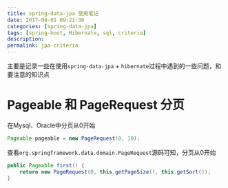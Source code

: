 ```yaml
---
title: spring-data-jpa 使用笔记
date: 2017-08-01 09:21:36
categories: [spring-data-jpa]
tags: [spring-boot, Hibernate, sql, criteria]
description:
permalink: jpa-criteria
---
```

主要是记录一些在使用`spring-data-jpa` + `hibernate`过程中遇到的一些问题，和要注意的知识点

# Pageable 和 PageRequest 分页
在Mysql、Oracle中分页从0开始
```java
Pageable pageable = new PageRequest(0, 10);
```
<!-- more -->
查看`org.springframework.data.domain.PageRequest`源码可知，分页从0开始
```java
public Pageable first() {
    return new PageRequest(0, this.getPageSize(), this.getSort());
}
```
